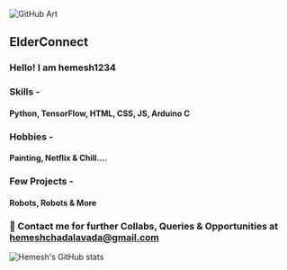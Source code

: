 ![GitHub Art](https://hemesh1234.github.io/images/bg.jpg)
## ElderConnect
### Hello! I am **hemesh1234**
### Skills - 
#### Python, TensorFlow, HTML, CSS, JS, Arduino C
### Hobbies - 
#### Painting, Netflix & Chill....
### Few Projects -
#### Robots, Robots & More
### 💬 Contact me for further Collabs, Queries & Opportunities at [hemeshchadalavada@gmail.com](mailto:hemeshchadalavada@gmail.com)
![Hemesh's GitHub stats](https://github-readme-stats.vercel.app/api?username=hemesh1234&show_icons=true&theme=dark)

